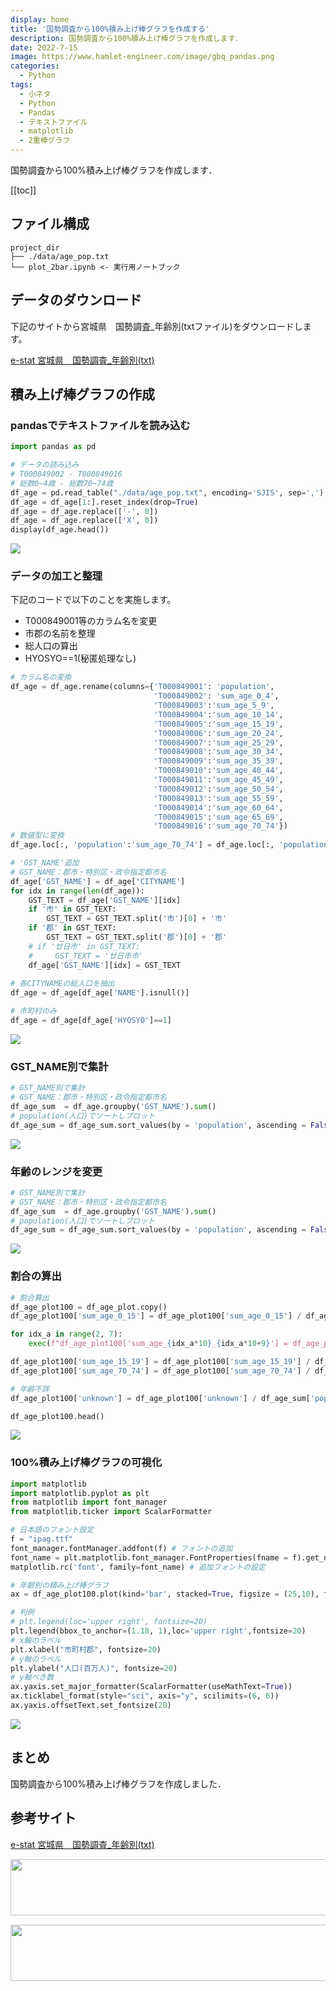```yaml
---
display: home
title: '国勢調査から100%積み上げ棒グラフを作成する'
description: 国勢調査から100%積み上げ棒グラフを作成します．
date: 2022-7-15
image: https://www.hamlet-engineer.com/image/gbq_pandas.png
categories: 
  - Python
tags:
  - 小ネタ
  - Python
  - Pandas
  - テキストファイル
  - matplotlib
  - 2重棒グラフ
---
```

国勢調査から100%積み上げ棒グラフを作成します．

<!-- https://www.hamlet-engineer.com -->
<!-- ![](/image/ChordDiagram.png) -->

<!-- more -->

<ClientOnly>
  <CallInArticleAdsense />
</ClientOnly>

[[toc]]

## ファイル構成
```
project_dir
├── ./data/age_pop.txt
└── plot_2bar.ipynb <- 実行用ノートブック
```

## データのダウンロード
下記のサイトから宮城県　国勢調査_年齢別(txtファイル)をダウンロードします。

[e-stat 宮城県　国勢調査_年齢別(txt)](https://www.e-stat.go.jp/gis/statmap-search?page=1&type=1&toukeiCode=00200521&toukeiYear=2015&aggregateUnit=A&serveyId=A002005212015&statsId=T000849)

## 積み上げ棒グラフの作成

### pandasでテキストファイルを読み込む
```python
import pandas as pd

# データの読み込み
# T000849002 - T000849016
# 総数0~4歳 - 総数70~74歳
df_age = pd.read_table("./data/age_pop.txt", encoding='SJIS', sep=',')
df_age = df_age[1:].reset_index(drop=True)
df_age = df_age.replace(['-', 0])
df_age = df_age.replace(['X', 0])
display(df_age.head())
```

![](/image/df_age.png)

### データの加工と整理
下記のコードで以下のことを実施します。
- T000849001等のカラム名を変更
- 市郡の名前を整理
- 総人口の算出
- HYOSYO==1(秘匿処理なし)

```python
# カラム名の変換
df_age = df_age.rename(columns={'T000849001': 'population',
                                'T000849002': 'sum_age_0_4',
                                'T000849003':'sum_age_5_9', 
                                'T000849004':'sum_age_10_14', 
                                'T000849005':'sum_age_15_19', 
                                'T000849006':'sum_age_20_24', 
                                'T000849007':'sum_age_25_29', 
                                'T000849008':'sum_age_30_34', 
                                'T000849009':'sum_age_35_39', 
                                'T000849010':'sum_age_40_44', 
                                'T000849011':'sum_age_45_49', 
                                'T000849012':'sum_age_50_54', 
                                'T000849013':'sum_age_55_59', 
                                'T000849014':'sum_age_60_64', 
                                'T000849015':'sum_age_65_69', 
                                'T000849016':'sum_age_70_74'})
# 数値型に変換
df_age.loc[:, 'population':'sum_age_70_74'] = df_age.loc[:, 'population':'sum_age_70_74'].astype(int)

# 'GST_NAME'追加
# GST_NAME：郡市・特別区・政令指定都市名
df_age['GST_NAME'] = df_age['CITYNAME']
for idx in range(len(df_age)):
    GST_TEXT = df_age['GST_NAME'][idx]
    if '市' in GST_TEXT:
        GST_TEXT = GST_TEXT.split('市')[0] + '市'
    if '郡' in GST_TEXT:
        GST_TEXT = GST_TEXT.split('郡')[0] + '郡'
    # if '廿日市' in GST_TEXT:
    #     GST_TEXT = '廿日市市'
    df_age['GST_NAME'][idx] = GST_TEXT
    
# 各CITYNAMEの総人口を抽出
df_age = df_age[df_age['NAME'].isnull()]

# 市町村のみ
df_age = df_age[df_age['HYOSYO']==1]
```

![](/image/df_age2.png)

### GST_NAME別で集計
```python
# GST_NAME別で集計
# GST_NAME：郡市・特別区・政令指定都市名
df_age_sum  = df_age.groupby('GST_NAME').sum()
# population(人口)でソートしプロット
df_age_sum = df_age_sum.sort_values(by = 'population', ascending = False)
```

![](/image/df_age3.png)

### 年齢のレンジを変更
```python
# GST_NAME別で集計
# GST_NAME：郡市・特別区・政令指定都市名
df_age_sum  = df_age.groupby('GST_NAME').sum()
# population(人口)でソートしプロット
df_age_sum = df_age_sum.sort_values(by = 'population', ascending = False)
```

![](/image/df_age4.png)

### 割合の算出
```python
# 割合算出
df_age_plot100 = df_age_plot.copy()
df_age_plot100['sum_age_0_15'] = df_age_plot100['sum_age_0_15'] / df_age_sum['population']

for idx_a in range(2, 7):
    exec(f"df_age_plot100['sum_age_{idx_a*10}_{idx_a*10+9}'] = df_age_plot100['sum_age_{idx_a*10}_{idx_a*10+9}'] / df_age_sum['population']")

df_age_plot100['sum_age_15_19'] = df_age_plot100['sum_age_15_19'] / df_age_sum['population']
df_age_plot100['sum_age_70_74'] = df_age_plot100['sum_age_70_74'] / df_age_sum['population']

# 年齢不詳
df_age_plot100['unknown'] = df_age_plot100['unknown'] / df_age_sum['population']

df_age_plot100.head()
```

![](/image/df_age5.png)

### 100%積み上げ棒グラフの可視化
```python
import matplotlib
import matplotlib.pyplot as plt
from matplotlib import font_manager
from matplotlib.ticker import ScalarFormatter

# 日本語のフォント設定
f = "ipag.ttf"
font_manager.fontManager.addfont(f) # フォントの追加
font_name = plt.matplotlib.font_manager.FontProperties(fname = f).get_name() # 追加フォント名
matplotlib.rc('font', family=font_name) # 追加フォントの設定

# 年齢別の積み上げ棒グラフ
ax = df_age_plot100.plot(kind='bar', stacked=True, figsize = (25,10), fontsize = 20)

# 判例
# plt.legend(loc='upper right', fontsize=20)
plt.legend(bbox_to_anchor=(1.18, 1),loc='upper right',fontsize=20)
# x軸のラベル
plt.xlabel("市町村郡", fontsize=20)
# y軸のラベル
plt.ylabel("人口(百万人)", fontsize=20)
# y軸べき数
ax.yaxis.set_major_formatter(ScalarFormatter(useMathText=True))
ax.ticklabel_format(style="sci", axis="y", scilimits=(6, 6))
ax.yaxis.offsetText.set_fontsize(20)
```

![](/image/Stacked_100_Bar.png)

## まとめ
国勢調査から100%積み上げ棒グラフを作成しました．

## 参考サイト
[e-stat 宮城県　国勢調査_年齢別(txt)](https://www.e-stat.go.jp/gis/statmap-search?page=1&type=1&toukeiCode=00200521&toukeiYear=2015&aggregateUnit=A&serveyId=A002005212015&statsId=T000849)

<ClientOnly>
  <CallInArticleAdsense />
</ClientOnly>

<!-- TechAcademy -->
<a href="//af.moshimo.com/af/c/click?a_id=2604050&p_id=1555&pc_id=2816&pl_id=29835&guid=ON" rel="nofollow" referrerpolicy="no-referrer-when-downgrade"><img src="//image.moshimo.com/af-img/0866/000000029835.jpg" width="728" height="90" style="border:none;"></a><img src="//i.moshimo.com/af/i/impression?a_id=2604050&p_id=1555&pc_id=2816&pl_id=29835" width="1" height="1" style="border:none;">

<!-- テックキャンプ -->
<a href="//af.moshimo.com/af/c/click?a_id=2641145&p_id=1770&pc_id=3386&pl_id=25847&guid=ON" rel="nofollow" referrerpolicy="no-referrer-when-downgrade"><img src="//image.moshimo.com/af-img/1115/000000025847.png" width="728" height="90" style="border:none;"></a><img src="//i.moshimo.com/af/i/impression?a_id=2641145&p_id=1770&pc_id=3386&pl_id=25847" width="1" height="1" style="border:none;">


